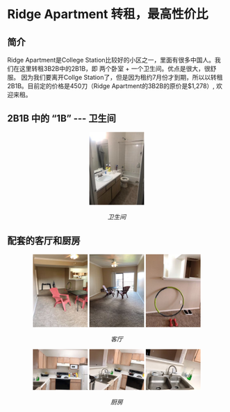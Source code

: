 # Ridge Apartment 转租，最高性价比
## 简介
Ridge Apartment是College Station比较好的小区之一，里面有很多中国人。我们在这里转租3B2B中的2B1B，即 两个卧室 + 一个卫生间。优点是很大，很舒服。
因为我们要离开Collge Station了，但是因为租约7月份才到期，所以以转租2B1B。目前定的价格是450刀（Ridge Apartment的3B2B的原价是$1,278）, 欢迎来租。

## 2B1B 中的 “1B” --- 卫生间
<p align="center">
	<img src="./image/cesuo_1.jpeg"  alt="Sample" width="25%" height="25%" > 
	<p align="center">	
		<em>卫生间</em>
		 </p>
 </p>

## 配套的客厅和厨房
<p align="center">
	<img src="./image/keting_1.jpeg"  alt="Sample" width="25%" height="25%" > 
	<img src="./image/keting_2.jpeg"  alt="Sample" width="25%" height="25%" >
	<img src="./image/keting_3.jpeg"  alt="Sample" width="25%" height="25%" > 
	<p align="center">	
		<em>客厅</em>
		 </p>
 </p>


<p align="center">
	<img src="./image/chufang_1.jpeg"  alt="Sample" width="25%" height="25%" > 
	<img src="./image/chufang_2.jpeg"  alt="Sample" width="25%" height="25%" >
	<img src="./image/chufang_3.jpeg"  alt="Sample" width="25%" height="25%" > 
	<p align="center">	
		<em>厨房</em>
		 </p>
 </p>
